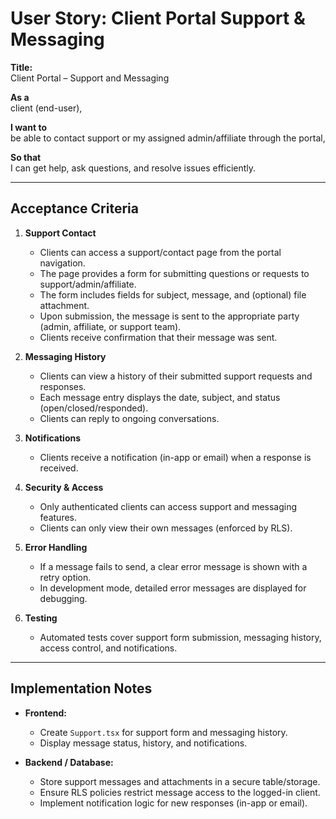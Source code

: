 # User Story: Client Portal Support & Messaging

**Title:**  
Client Portal – Support and Messaging

**As a**  
client (end-user),

**I want to**  
be able to contact support or my assigned admin/affiliate through the portal,

**So that**  
I can get help, ask questions, and resolve issues efficiently.

---

## Acceptance Criteria

1. **Support Contact**
   - Clients can access a support/contact page from the portal navigation.
   - The page provides a form for submitting questions or requests to support/admin/affiliate.
   - The form includes fields for subject, message, and (optional) file attachment.
   - Upon submission, the message is sent to the appropriate party (admin, affiliate, or support team).
   - Clients receive confirmation that their message was sent.

2. **Messaging History**
   - Clients can view a history of their submitted support requests and responses.
   - Each message entry displays the date, subject, and status (open/closed/responded).
   - Clients can reply to ongoing conversations.

3. **Notifications**
   - Clients receive a notification (in-app or email) when a response is received.

4. **Security & Access**
   - Only authenticated clients can access support and messaging features.
   - Clients can only view their own messages (enforced by RLS).

5. **Error Handling**
   - If a message fails to send, a clear error message is shown with a retry option.
   - In development mode, detailed error messages are displayed for debugging.

6. **Testing**
   - Automated tests cover support form submission, messaging history, access control, and notifications.

---

## Implementation Notes

- **Frontend:**  
  - Create `Support.tsx` for support form and messaging history.
  - Display message status, history, and notifications.

- **Backend / Database:**  
  - Store support messages and attachments in a secure table/storage.
  - Ensure RLS policies restrict message access to the logged-in client.
  - Implement notification logic for new responses (in-app or email). 